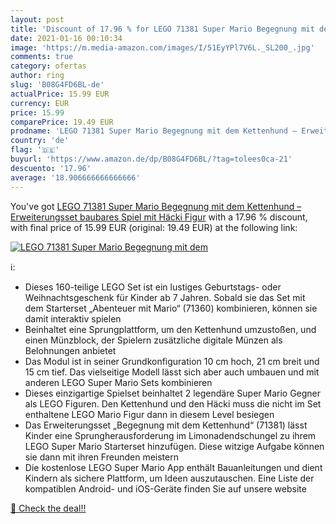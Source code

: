```yaml
---
layout: post
title: 'Discount of 17.96 % for LEGO 71381 Super Mario Begegnung mit dem'
date: 2021-01-16 00:10:34
image: 'https://m.media-amazon.com/images/I/51EyYPl7V6L._SL200_.jpg'
comments: true
category: ofertas
author: ring
slug: 'B08G4FD6BL-de'
actualPrice: 15.99 EUR
currency: EUR
price: 15.99
comparePrice: 19.49 EUR
prodname: 'LEGO 71381 Super Mario Begegnung mit dem Kettenhund – Erweiterungsset  baubares Spiel mit Häcki Figur'
country: 'de'
flag: '🇩🇪'
buyurl: 'https://www.amazon.de/dp/B08G4FD6BL/?tag=tolees0ca-21'
descuento: '17.96'
average: '18.906666666666666'
---
```


You've got [LEGO 71381 Super Mario Begegnung mit dem Kettenhund – Erweiterungsset  baubares Spiel mit Häcki Figur](https://www.amazon.de/dp/B08G4FD6BL/?tag=tolees0ca-21) with a  17.96 % discount, with final price of 15.99 EUR (original: 19.49 EUR) at the following link:

[![LEGO 71381 Super Mario Begegnung mit dem](https://m.media-amazon.com/images/I/51EyYPl7V6L._SL200_.jpg)](https://www.amazon.de/dp/B08G4FD6BL/?tag=tolees0ca-21)

ℹ️:

- Dieses 160-teilige LEGO Set ist ein lustiges Geburtstags- oder Weihnachtsgeschenk für Kinder ab 7 Jahren. Sobald sie das Set mit dem Starterset „Abenteuer mit Mario“ (71360) kombinieren, können sie damit interaktiv spielen
- Beinhaltet eine Sprungplattform, um den Kettenhund umzustoßen, und einen Münzblock, der Spielern zusätzliche digitale Münzen als Belohnungen anbietet
- Das Modul ist in seiner Grundkonfiguration 10 cm hoch, 21 cm breit und 15 cm tief. Das vielseitige Modell lässt sich aber auch umbauen und mit anderen LEGO Super Mario Sets kombinieren
- Dieses einzigartige Spielset beinhaltet 2 legendäre Super Mario Gegner als LEGO Figuren. Den Kettenhund und den Häcki muss die nicht im Set enthaltene LEGO Mario Figur dann in diesem Level besiegen
- Das Erweiterungsset „Begegnung mit dem Kettenhund“ (71381) lässt Kinder eine Sprungherausforderung im Limonadendschungel zu ihrem LEGO Super Mario Starterset hinzufügen. Diese witzige Aufgabe können sie dann mit ihren Freunden meistern
- Die kostenlose LEGO Super Mario App enthält Bauanleitungen und dient Kindern als sichere Plattform, um Ideen auszutauschen. Eine Liste der kompatiblen Android- und iOS-Geräte finden Sie auf unsere website

[🛒 Check the deal!!](https://www.amazon.de/dp/B08G4FD6BL/?tag=tolees0ca-21)

